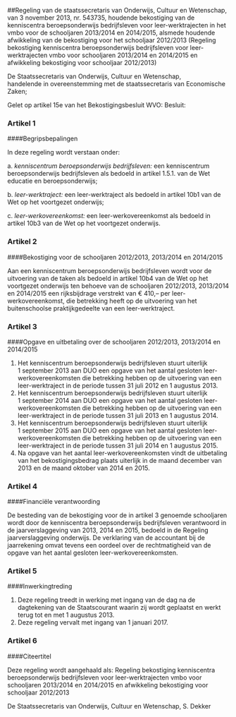 <meta http-equiv='Content-Type' content='text/html; charset=utf-8' />

##Regeling van de staatssecretaris van Onderwijs, Cultuur en Wetenschap, van 3 november 2013, nr. 543735, houdende bekostiging van de kenniscentra beroepsonderwijs bedrijfsleven voor leer-werktrajecten in het vmbo voor de schooljaren 2013/2014 en 2014/2015, alsmede houdende afwikkeling van de bekostiging voor het schooljaar 2012/2013 (Regeling bekostiging kenniscentra beroepsonderwijs bedrijfsleven voor leer-werktrajecten vmbo voor schooljaren 2013/2014 en 2014/2015 en afwikkeling bekostiging voor schooljaar 2012/2013)

De Staatssecretaris van Onderwijs, Cultuur en Wetenschap,  
handelende in overeenstemming met de staatssecretaris van Economische Zaken;

Gelet op artikel 15e van het Bekostigingsbesluit WVO:
Besluit:    

### Artikel  1  

####Begripsbepalingen

In deze regeling wordt verstaan onder: 

a.  *kenniscentrum beroepsonderwijs bedrijfsleven:* een kenniscentrum beroepsonderwijs bedrijfsleven als bedoeld in artikel 1.5.1. van de Wet educatie en beroepsonderwijs;  

b.  *leer-werktraject:* een leer-werktraject als bedoeld in artikel 10b1 van de Wet op het voortgezet onderwijs;  

c.  *leer-werkovereenkomst:* een leer-werkovereenkomst als bedoeld in artikel 10b3 van de Wet op het voortgezet onderwijs.   

### Artikel  2  

####Bekostiging voor de schooljaren 2012/2013, 2013/2014 en 2014/2015

Aan een kenniscentrum beroepsonderwijs bedrijfsleven wordt voor de uitvoering van de taken als bedoeld in artikel 10b4 van de Wet op het voortgezet onderwijs ten behoeve van de schooljaren 2012/2013, 2013/2014 en 2014/2015 een rijksbijdrage verstrekt van € 410,– per leer-werkovereenkomst, die betrekking heeft op de uitvoering van het buitenschoolse praktijkgedeelte van een leer-werktraject. 

### Artikel  3  

####Opgave en uitbetaling over de schooljaren 2012/2013, 2013/2014 en 2014/2015

1.  Het kenniscentrum beroepsonderwijs bedrijfsleven stuurt uiterlijk 1 september 2013 aan DUO een opgave van het aantal gesloten leer-werkovereenkomsten die betrekking hebben op de uitvoering van een leer-werktraject in de periode tussen 31 juli 2012 en 1 augustus 2013.   
2.  Het kenniscentrum beroepsonderwijs bedrijfsleven stuurt uiterlijk 1 september 2014 aan DUO een opgave van het aantal gesloten leer-werkovereenkomsten die betrekking hebben op de uitvoering van een leer-werktraject in de periode tussen 31 juli 2013 en 1 augustus 2014.   
3.  Het kenniscentrum beroepsonderwijs bedrijfsleven stuurt uiterlijk 1 september 2015 aan DUO een opgave van het aantal gesloten leer-werkovereenkomsten die betrekking hebben op de uitvoering van een leer-werktraject in de periode tussen 31 juli 2014 en 1 augustus 2015.   
4.  Na opgave van het aantal leer-werkovereenkomsten vindt de uitbetaling van het bekostigingsbedrag plaats uiterlijk in de maand december van 2013 en de maand oktober van 2014 en 2015.  

### Artikel  4  

####Financiële verantwoording

De besteding van de bekostiging voor de in artikel 3 genoemde schooljaren wordt door de kenniscentra beroepsonderwijs bedrijfsleven verantwoord in de jaarverslaggeving van 2013, 2014 en 2015, bedoeld in de Regeling jaarverslaggeving onderwijs. De verklaring van de accountant bij de jaarrekening omvat tevens een oordeel over de rechtmatigheid van de opgave van het aantal gesloten leer-werkovereenkomsten. 

### Artikel  5  

####Inwerkingtreding

1.  Deze regeling treedt in werking met ingang van de dag na de dagtekening van de Staatscourant waarin zij wordt geplaatst en werkt terug tot en met 1 augustus 2013.   
2.  Deze regeling vervalt met ingang van 1 januari 2017.  

### Artikel  6  

####Citeertitel

Deze regeling wordt aangehaald als: Regeling bekostiging kenniscentra beroepsonderwijs bedrijfsleven voor leer-werktrajecten vmbo voor schooljaren 2013/2014 en 2014/2015 en afwikkeling bekostiging voor schooljaar 2012/2013 

De 
Staatssecretaris van Onderwijs, Cultuur en Wetenschap, 
S. Dekker     
